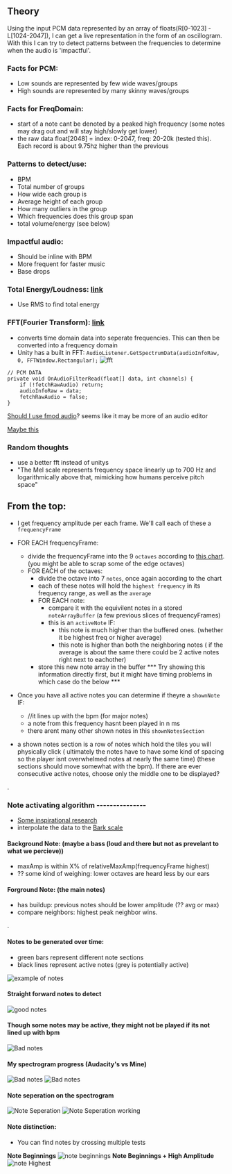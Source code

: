 ## Theory

Using the input PCM data represented by an array of floats(R[0-1023] - L[1024-2047]), I can get a live representation in the form of an oscillogram.
With this I can try to detect patterns between the frequencies to determine when the audio is 'impactful'.


### Facts for PCM:
* Low sounds are represented by few wide waves/groups
* High sounds are represented by many skinny waves/groups

### Facts for FreqDomain:
* start of a note cant be denoted by a peaked high frequency (some notes may drag out and will stay high/slowly get lower)
* the raw data float[2048] = index: 0-2047, freq: 20-20k (tested this). Each record is about 9.75hz higher than the previous

### Patterns to detect/use:
* BPM
* Total number of groups
* How wide each group is
* Average height of each group
* How many outliers in the group
* Which frequencies does this group span
* total volume/energy (see below)

### Impactful audio:
* Should be inline with BPM
* More frequent for faster music
* Base drops

### Total Energy/Loudness: [link](https://dsp.stackexchange.com/questions/2951/loudness-of-pcm-stream/2953#2953)
* Use RMS to find total energy


### FFT(Fourier Transform): [link](https://www.codeproject.com/KB/audio-video/SoundViewer.aspx)
* converts time domain data into seperate frequencies. This can then be converted into a frequency domain
* Unity has a built in FFT: `AudioListener.GetSpectrumData(audioInfoRaw, 0, FFTWindow.Rectangular);`
![fft](Images/Testing/fft.png)

```
// PCM DATA
private void OnAudioFilterRead(float[] data, int channels) {
    if (!fetchRawAudio) return;
    audioInfoRaw = data;
    fetchRawAudio = false;
}
```


[Should I use fmod audio](https://www.fmod.com/docs/2.01/unity/user-guide.html)? seems like it may be more of an audio editor

[Maybe this](https://discussions.unity.com/t/how-to-do-a-fft-in-unity/139527/3)

### Random thoughts
 * use a better fft instead of unitys
 * "The Mel scale represents frequency space linearly up to 700 Hz and logarithmically above that, mimicking how humans perceive pitch space"

## From the top:

 * I get frequency amplitude per each frame. We'll call each of these a `frequencyFrame`
 * FOR EACH frequencyFrame:
    * divide the frequencyFrame into the 9 `octaves` according to [this chart](https://mixbutton.com/music-tools/frequency-and-pitch/music-note-to-frequency-chart). (you might be able to scrap some of the edge octaves)
    * FOR EACH of the octaves:
        * divide the octave into 7 `notes`, once again according to the chart
        * each of these notes will hold the `highest frequency` in its frequency range, as well as the `average`
        * FOR EACH note:
            * compare it with the equivilent notes in a stored `noteArrayBuffer` (a few previous slices of frequencyFrames)
            * this is an `activeNote` IF:
                * this note is much higher than the buffered ones. (whether it be highest freq or higher average)
                * this note is higher than both the neighboring notes ( if the average is about the same there could be 2 active notes right next to eachother)
        * store this new note array in the buffer
 *** Try showing this information directly first, but it might have timing problems in which case do the below ***

 * Once you have all active notes you can determine if theyre a `shownNote` IF:
    * //it lines up with the bpm (for major notes)
    * a note from this frequency hasnt been played in n ms
    * there arent many other shown notes in this `shownNotesSection`
 * a shown notes section is a row of notes which hold the tiles you will physically click ( ultimately the notes have to have some kind of spacing so the player isnt overwhelmed notes at nearly the same time) (these sections should move somewhat with the bpm). If there are ever consecutive active notes, choose only the middle one to be displayed?

.
### Note activating algorithm ---------------
* [Some inspirational research](https://pdf.sciencedirectassets.com/280203/1-s2.0-S1877050912X00061/1-s2.0-S1877050912006424/main.pdf?X-Amz-Security-Token=IQoJb3JpZ2luX2VjEIz%2F%2F%2F%2F%2F%2F%2F%2F%2F%2FwEaCXVzLWVhc3QtMSJGMEQCIHFKGmB7qPDHPIVFJo3133c%2FnSgWhvW%2BHYDK0FAfLZtUAiA1V4pAqVeW7JTm%2B6Q1eV6dytzPhypjtnVBNVRSJOPKlCq8BQj1%2F%2F%2F%2F%2F%2F%2F%2F%2F%2F8BEAUaDDA1OTAwMzU0Njg2NSIMhHCt%2FOdf%2F65MgQe2KpAF%2BulUdicUeB94XKNKzoedaPnhMvICLhMbriWLCn4%2FoO0X951%2FuqM9z3H%2BaKNzOzUhw2e70ZcPq6vXHrDCFIir42OL6pa%2B1KLdvJaRCCIUHPuto5A4rSvomB38Z2Yuussmh78SSbvPN3srITw6fE8EMREl2%2Fmu4pRLRhK4bI%2F6ohMZum8RjwU0G9PvLNllXvfpv1FrrHBIVMKgyCNLMpcDjE2sxpMIDCOkKA7aAO%2FME1I6QvN09XRdZKXUI3AK5fOEIONnqptgfsWRK7Z3VEcttzRTqAZ4TdpjrmrLY3MyiFNXdrprU%2BXD3PXUPmfR%2BYNxMwy59J%2Fu9Ll2MAdGYca5WMiMDIMWZEITPRsnEtSKdjcc5yEAbTOpn%2Ba8hxC5qbKwUuOTS9hvPf4CZK4%2Bd9MMNgojtac2Gw2w0zXkJ4vVg14wxfOJEJywTslTU8yEW1EmMoZD8JwaTJm63TitkHk3HJtzZyMvKeprdOCFe1BoxGHv7rk8zK4aCN7bcL3svYDxIKAfJkOcF36t%2Bqs%2Bud%2BhKiYm0p1fnR1Qh9zmKDGbwP8GI9PIIJ8M25D%2FRvxgeUJT7ndZoCV3VTj4m4u6OPlNIm3hDn%2FJSU1x%2BU80AcmX5rrwZ5MqtY4CVoG3VN32Gixko6EMrKU721e0RaPqGXCuN%2BembKlu3lD%2FKkVqQgMLjd8yp6ZF1y8H2zL%2F3Hyis24Nmun8gHNkDMVXwnorE5nm%2FwncFJJbwMI9Uzqm%2FFXMdlJ06NeF0lZ2LwlncpUr22z5q44%2FQOuFvg7ZFu8W31N%2Broj27q9tomUlt%2F54B0WaZFCmXm8R5rs4as6WlvjlQ4w9coZsze8JkIVX1HklADDqs9nrE%2FUN6q7284H%2FtEmTuxAwjdO7vwY6sgE0kONVF2fpWHtEzMKzZaux6gl4vpgVED1OzzjJ3J%2FgsH26ZcSqEEBSfmjjZmvKSJtjjdfej3N%2BW5SUsNxnfJLQ2LjiQ0YQjDICx9eCcA4CjXT69nbN%2F4okrawRzr19bQvH3%2F1Ep9t%2B6NcWvceeKmJXmGF%2F7t8%2BJ5LRJ5jctspJ%2BkThKqrb4DcWosrgVwE%2B8We%2F6gsOlALtz%2FixKHy5OJfHepn2Mw1bgi4j%2BddTZvL46MPs&X-Amz-Algorithm=AWS4-HMAC-SHA256&X-Amz-Date=20250403T203130Z&X-Amz-SignedHeaders=host&X-Amz-Expires=300&X-Amz-Credential=ASIAQ3PHCVTYV4DCNLOD%2F20250403%2Fus-east-1%2Fs3%2Faws4_request&X-Amz-Signature=bb89ddb1a8eff6634a93fe601714bef89f704c26bccbdb35f6c707f64f94219e&hash=3df6565f5949c209327398560b54f28a7c7c526462fedaa8275fdf0283802f59&host=68042c943591013ac2b2430a89b270f6af2c76d8dfd086a07176afe7c76c2c61&pii=S1877050912006424&tid=spdf-8b3fc122-6053-45f4-8acb-a2580f9a8d0b&sid=dbac595d3de10148c95b2e34934491b098a9gxrqa&type=client&tsoh=d3d3LnNjaWVuY2VkaXJlY3QuY29t&rh=d3d3LnNjaWVuY2VkaXJlY3QuY29t&ua=0f15575101025755535501&rr=92ab5473ed765113&cc=us)
* interpolate the data to the [Bark scale](https://en.wikipedia.org/wiki/Bark_scale)

#### Background Note:  (maybe a bass (loud and there but not as prevelant to what we percieve))
 * maxAmp is within X% of relativeMaxAmp(frequencyFrame highest)
 * ?? some kind of weighing: lower octaves are heard less by our ears
#### Forground Note:  (the main notes)
 * has buildup: previous notes should be lower amplitude (?? avg or max)
 * compare neighbors: highest peak neighbor wins.
 
.

#### Notes to be generated over time:
 * green bars represent different note sections
 * black lines represent active notes (grey is potentially active)

![example of notes](./Images/Theory/noteExample.png)

#### Straight forward notes to detect
 ![good notes](./Images/Theory/specNotes.png)

#### Though some notes may be active, they might not be played if its not lined up with bpm
 ![Bad notes](./Images/Theory/specNotes2.png)



#### My spectrogram progress (Audacity's vs Mine)
 ![Bad notes](./Images/Theory/customSpectrograph.png)
 ![Bad notes](./Images/Theory/customSpectrograph2.png)

#### Note seperation on the spectrogram
 ![Note Seperation](./Images/Theory/noteSeperation.png)
 ![Note Seperation working](./Images/Theory/noteSeperation2.png)

#### Note distinction:
 * You can find notes by crossing multiple tests

**Note Beginnings**
 ![note beginnings](./Images/Theory/noteBeginExample.png)
**Note Beginnings + High Amplitude**
 ![note Highest](./Images/Theory/Note%20begin%20X%20highestAmp.png)